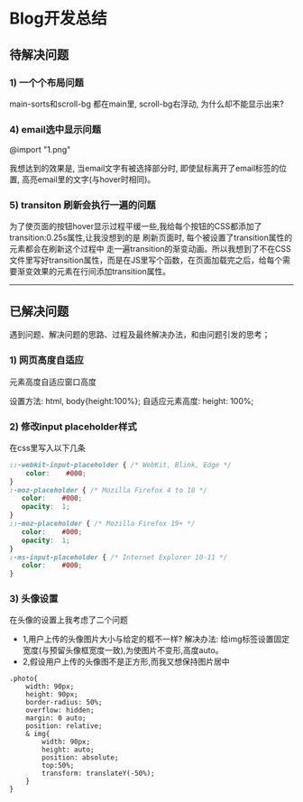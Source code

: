 # Blog开发总结

## 待解决问题

### 1) 一个个布局问题

main-sorts和scroll-bg 都在main里, scroll-bg右浮动, 为什么却不能显示出来?


### 4) email选中显示问题

@import "1.png"

我想达到的效果是, 当email文字有被选择部分时, 即使鼠标离开了email标签的位置, 高亮email里的文字(与hover时相同)。

### 5) transiton 刷新会执行一遍的问题

为了使页面的按钮hover显示过程平缓一些,我给每个按钮的CSS都添加了transition:0.25s属性,让我没想到的是 刷新页面时, 每个被设置了transition属性的元素都会在刷新这个过程中 走一遍transition的渐变动画。所以我想到了不在CSS文件里写好transition属性，而是在JS里写个函数，在页面加载完之后，给每个需要渐变效果的元素在行间添加transition属性。

---

## 已解决问题

遇到问题、解决问题的思路、过程及最终解决办法，和由问题引发的思考；
<!-- 二，对改善项目的思考和运用的技术亮点。 -->

### 1) 网页高度自适应

元素高度自适应窗口高度

设置方法: html, body{height:100%};
自适应元素高度: height: 100%;

### 2) 修改input placeholder样式

在css里写入以下几条

```CSS
::-webkit-input-placeholder { /* WebKit, Blink, Edge */
    color:    #000;
}
:-moz-placeholder { /* Mozilla Firefox 4 to 18 */
   color:    #000;
   opacity:  1;
}
::-moz-placeholder { /* Mozilla Firefox 19+ */
   color:    #000;
   opacity:  1;
}
:-ms-input-placeholder { /* Internet Explorer 10-11 */
   color:    #000;
}
```

### 3) 头像设置

在头像的设置上我考虑了二个问题

* 1,用户上传的头像图片大小与给定的框不一样?
    解决办法: 给img标签设置固定宽度(与预留头像框宽度一致),为使图片不变形,高度auto。
* 2,假设用户上传的头像图不是正方形,而我又想保持图片居中

```less
.photo{
    width: 90px;
    height: 90px;
    border-radius: 50%;
    overflow: hidden;
    margin: 0 auto;
    position: relative;
    & img{
        width: 90px;
        height: auto;
        position: absolute;
        top:50%;
        transform: translateY(-50%);
    }
}
```
